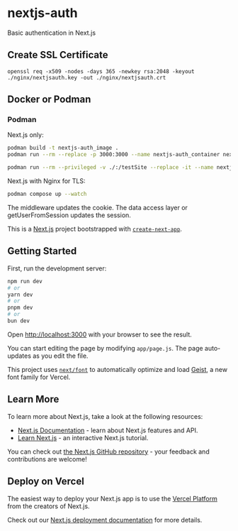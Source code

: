 # nextjs-auth
Basic authentication in Next.js

## Create SSL Certificate
```
openssl req -x509 -nodes -days 365 -newkey rsa:2048 -keyout ./nginx/nextjsauth.key -out ./nginx/nextjsauth.crt
```

## Docker or Podman

### Podman
Next.js only:
```bash
podman build -t nextjs-auth_image .
podman run --rm --replace -p 3000:3000 --name nextjs-auth_container nextjs-auth_image
```
```bash
podman run --rm --privileged -v ./:/testSite --replace -it --name nextjs-auth_container nextjs-auth_image sh
```

Next.js with Nginx for TLS:
```bash
podman compose up --watch
```

The middleware updates the cookie. The data access layer or getUserFromSession updates the session.


This is a [Next.js](https://nextjs.org) project bootstrapped with [`create-next-app`](https://github.com/vercel/next.js/tree/canary/packages/create-next-app).

## Getting Started

First, run the development server:

```bash
npm run dev
# or
yarn dev
# or
pnpm dev
# or
bun dev
```

Open [http://localhost:3000](http://localhost:3000) with your browser to see the result.

You can start editing the page by modifying `app/page.js`. The page auto-updates as you edit the file.

This project uses [`next/font`](https://nextjs.org/docs/app/building-your-application/optimizing/fonts) to automatically optimize and load [Geist](https://vercel.com/font), a new font family for Vercel.

## Learn More

To learn more about Next.js, take a look at the following resources:

- [Next.js Documentation](https://nextjs.org/docs) - learn about Next.js features and API.
- [Learn Next.js](https://nextjs.org/learn) - an interactive Next.js tutorial.

You can check out [the Next.js GitHub repository](https://github.com/vercel/next.js) - your feedback and contributions are welcome!

## Deploy on Vercel

The easiest way to deploy your Next.js app is to use the [Vercel Platform](https://vercel.com/new?utm_medium=default-template&filter=next.js&utm_source=create-next-app&utm_campaign=create-next-app-readme) from the creators of Next.js.

Check out our [Next.js deployment documentation](https://nextjs.org/docs/app/building-your-application/deploying) for more details.
